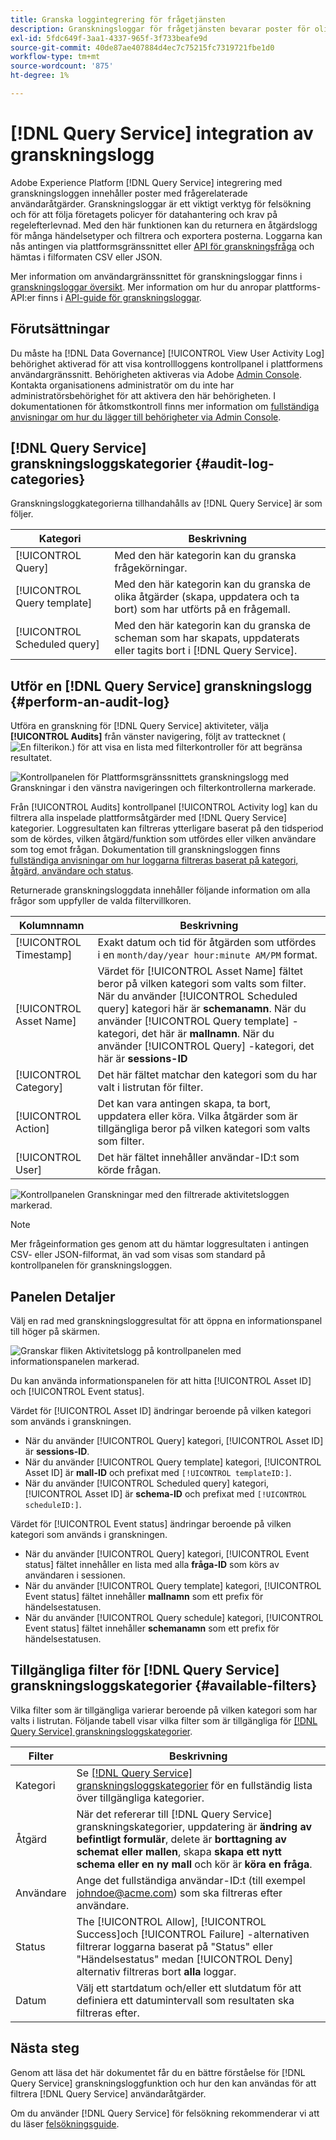 ```yaml
---
title: Granska loggintegrering för frågetjänsten
description: Granskningsloggar för frågetjänsten bevarar poster för olika användaråtgärder för att skapa en åtkomsthistorik för felsökningsproblem eller följa företagets policyer för datahantering och lagstadgade krav. Den här självstudiekursen ger en översikt över granskningsloggsfunktioner som är specifika för frågetjänsten.
exl-id: 5fdc649f-3aa1-4337-965f-3f733beafe9d
source-git-commit: 40de87ae407884d4ec7c75215fc7319721fbe1d0
workflow-type: tm+mt
source-wordcount: '875'
ht-degree: 1%

---
```


# [!DNL Query Service] integration av granskningslogg

Adobe Experience Platform [!DNL Query Service] integrering med granskningsloggen innehåller poster med frågerelaterade användaråtgärder. Granskningsloggar är ett viktigt verktyg för felsökning och för att följa företagets policyer för datahantering och krav på regelefterlevnad. Med den här funktionen kan du returnera en åtgärdslogg för många händelsetyper och filtrera och exportera posterna. Loggarna kan nås antingen via plattformsgränssnittet eller [API för granskningsfråga](https://www.adobe.io/experience-platform-apis/references/audit-query/) och hämtas i filformaten CSV eller JSON.

Mer information om användargränssnittet för granskningsloggar finns i [granskningsloggar översikt](../../landing/governance-privacy-security/audit-logs/overview.md). Mer information om hur du anropar plattforms-API:er finns i [API-guide för granskningsloggar](../../landing/api-guide.md).

## Förutsättningar

Du måste ha [!DNL Data Governance] [!UICONTROL View User Activity Log] behörighet aktiverad för att visa kontrollloggens kontrollpanel i plattformens användargränssnitt. Behörigheten aktiveras via Adobe [Admin Console](https://adminconsole.adobe.com/). Kontakta organisationens administratör om du inte har administratörsbehörighet för att aktivera den här behörigheten. I dokumentationen för åtkomstkontroll finns mer information om [fullständiga anvisningar om hur du lägger till behörigheter via Admin Console](../../access-control/home.md).

## [!DNL Query Service] granskningsloggskategorier {#audit-log-categories}

Granskningsloggkategorierna tillhandahålls av [!DNL Query Service] är som följer.

| Kategori | Beskrivning |
|---|---|
| [!UICONTROL Query] | Med den här kategorin kan du granska frågekörningar. |
| [!UICONTROL Query template] | Med den här kategorin kan du granska de olika åtgärder (skapa, uppdatera och ta bort) som har utförts på en frågemall. |
| [!UICONTROL Scheduled query] | Med den här kategorin kan du granska de scheman som har skapats, uppdaterats eller tagits bort i [!DNL Query Service]. |

## Utför en [!DNL Query Service] granskningslogg {#perform-an-audit-log}

Utföra en granskning för [!DNL Query Service] aktiviteter, välja **[!UICONTROL Audits]** från vänster navigering, följt av trattecknet (![En filterikon.](../images/audit-log/filter.png)) för att visa en lista med filterkontroller för att begränsa resultatet.

![Kontrollpanelen för Plattformsgränssnittets granskningslogg med Granskningar i den vänstra navigeringen och filterkontrollerna markerade.](../images/audit-log/filter-controls.png)

Från [!UICONTROL Audits] kontrollpanel [!UICONTROL Activity log] kan du filtrera alla inspelade plattformsåtgärder med [!DNL Query Service] kategorier. Loggresultaten kan filtreras ytterligare baserat på den tidsperiod som de kördes, vilken åtgärd/funktion som utfördes eller vilken användare som tog emot frågan. Dokumentation till granskningsloggen finns [fullständiga anvisningar om hur loggarna filtreras baserat på kategori, åtgärd, användare och status](../../landing/governance-privacy-security/audit-logs/overview.md#managing-audit-logs-in-the-ui).

Returnerade granskningsloggdata innehåller följande information om alla frågor som uppfyller de valda filtervillkoren.

| Kolumnnamn | Beskrivning |
|---|---|
| [!UICONTROL Timestamp] | Exakt datum och tid för åtgärden som utfördes i en `month/day/year hour:minute AM/PM` format. |
| [!UICONTROL Asset Name] | Värdet för [!UICONTROL Asset Name] fältet beror på vilken kategori som valts som filter. När du använder [!UICONTROL Scheduled query] kategori här är **schemanamn**. När du använder [!UICONTROL Query template] -kategori, det här är **mallnamn**. När du använder [!UICONTROL Query] -kategori, det här är **sessions-ID** |
| [!UICONTROL Category] | Det här fältet matchar den kategori som du har valt i listrutan för filter. |
| [!UICONTROL Action] | Det kan vara antingen skapa, ta bort, uppdatera eller köra. Vilka åtgärder som är tillgängliga beror på vilken kategori som valts som filter. |
| [!UICONTROL User] | Det här fältet innehåller användar-ID:t som körde frågan. |

![Kontrollpanelen Granskningar med den filtrerade aktivitetsloggen markerad.](../images/audit-log/filtered-activity.png)

>[!NOTE]
>
>Mer frågeinformation ges genom att du hämtar loggresultaten i antingen CSV- eller JSON-filformat, än vad som visas som standard på kontrollpanelen för granskningsloggen.

## Panelen Detaljer

Välj en rad med granskningsloggresultat för att öppna en informationspanel till höger på skärmen.

![Granskar fliken Aktivitetslogg på kontrollpanelen med informationspanelen markerad.](../images/audit-log/details-panel.png)

Du kan använda informationspanelen för att hitta [!UICONTROL Asset ID] och [!UICONTROL Event status].

Värdet för [!UICONTROL Asset ID] ändringar beroende på vilken kategori som används i granskningen.

* När du använder [!UICONTROL Query] kategori, [!UICONTROL Asset ID] är  **sessions-ID**.
* När du använder [!UICONTROL Query template] kategori, [!UICONTROL Asset ID] är **mall-ID** och prefixat med `[!UICONTROL templateID:]`.
* När du använder [!UICONTROL Scheduled query] kategori, [!UICONTROL Asset ID] är  **schema-ID** och prefixat med `[!UICONTROL scheduleID:]`.

Värdet för [!UICONTROL Event status] ändringar beroende på vilken kategori som används i granskningen.

* När du använder [!UICONTROL Query] kategori, [!UICONTROL Event status] fältet innehåller en lista med alla **fråga-ID** som körs av användaren i sessionen.
* När du använder [!UICONTROL Query template] kategori, [!UICONTROL Event status] fältet innehåller **mallnamn** som ett prefix för händelsestatusen.
* När du använder [!UICONTROL Query schedule] kategori, [!UICONTROL Event status] fältet innehåller **schemanamn** som ett prefix för händelsestatusen.

## Tillgängliga filter för [!DNL Query Service] granskningsloggskategorier {#available-filters}

Vilka filter som är tillgängliga varierar beroende på vilken kategori som har valts i listrutan. Följande tabell visar vilka filter som är tillgängliga för [[!DNL Query Service] granskningsloggskategorier](#audit-log-categories).

| Filter | Beskrivning |
|---|---|
| Kategori | Se [[!DNL Query Service] granskningsloggskategorier](#audit-log-categories) för en fullständig lista över tillgängliga kategorier. |
| Åtgärd | När det refererar till [!DNL Query Service] granskningskategorier, uppdatering är **ändring av befintligt formulär**, delete är **borttagning av schemat eller mallen**, skapa **skapa ett nytt schema eller en ny mall** och kör är **köra en fråga**. |
| Användare | Ange det fullständiga användar-ID:t (till exempel johndoe@acme.com) som ska filtreras efter användare. |
| Status | The [!UICONTROL Allow], [!UICONTROL Success]och [!UICONTROL Failure] -alternativen filtrerar loggarna baserat på &quot;Status&quot; eller &quot;Händelsestatus&quot; medan [!UICONTROL Deny] alternativ filtreras bort **alla** loggar. |
| Datum | Välj ett startdatum och/eller ett slutdatum för att definiera ett datumintervall som resultaten ska filtreras efter. |

## Nästa steg

Genom att läsa det här dokumentet får du en bättre förståelse för [!DNL Query Service] granskningsloggfunktion och hur den kan användas för att filtrera [!DNL Query Service] användaråtgärder.

Om du använder [!DNL Query Service] för felsökning rekommenderar vi att du läser [felsökningsguide](../troubleshooting-guide.md).
